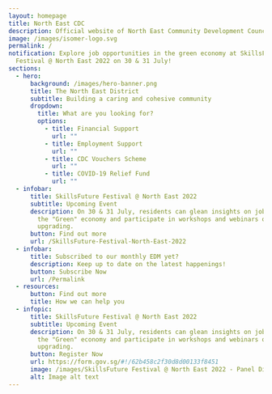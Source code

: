```yaml
---
layout: homepage
title: North East CDC
description: Official website of North East Community Development Council (NE CDC)
image: /images/isomer-logo.svg
permalink: /
notification: Explore job opportunities in the green economy at SkillsFuture
  Festival @ North East 2022 on 30 & 31 July!
sections:
  - hero:
      background: /images/hero-banner.png
      title: The North East District
      subtitle: Building a caring and cohesive community
      dropdown:
        title: What are you looking for?
        options:
          - title: Financial Support
            url: ""
          - title: Employment Support
            url: ""
          - title: CDC Vouchers Scheme
            url: ""
          - title: COVID-19 Relief Fund
            url: ""
  - infobar:
      title: SkillsFuture Festival @ North East 2022
      subtitle: Upcoming Event
      description: On 30 & 31 July, residents can glean insights on jobs and skills in
        the "Green" economy and participate in workshops and webinars on skills
        upgrading.
      button: Find out more
      url: /SkillsFuture-Festival-North-East-2022
  - infobar:
      title: Subscribed to our monthly EDM yet?
      description: Keep up to date on the latest happenings!
      button: Subscribe Now
      url: /Permalink
  - resources:
      button: Find out more
      title: How we can help you
  - infopic:
      title: SkillsFuture Festival @ North East 2022
      subtitle: Upcoming Event
      description: On 30 & 31 July, residents can glean insights on jobs and skills in
        the "Green" economy and participate in workshops and webinars on skills
        upgrading.
      button: Register Now
      url: https://form.gov.sg/#!/62b458c2f30d8d00133f8451
      image: /images/SkillsFuture Festival @ North East 2022 - Panel Discussion.jpg
      alt: Image alt text
---
```

